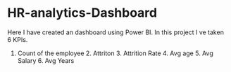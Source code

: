 # HR-analytics-Dashboard

Here I have created an dashboard using Power BI. In this project I ve taken 6 KPIs. 
1. Count of the employee 2. Attriton 3. Attrition Rate 4. Avg age 5. Avg Salary 6. Avg Years
